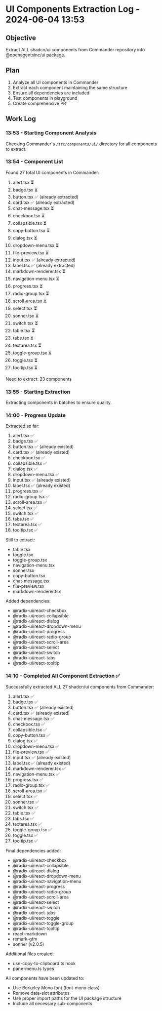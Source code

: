 # UI Components Extraction Log - 2024-06-04 13:53

## Objective
Extract ALL shadcn/ui components from Commander repository into @openagentsinc/ui package.

## Plan
1. Analyze all UI components in Commander
2. Extract each component maintaining the same structure
3. Ensure all dependencies are included
4. Test components in playground
5. Create comprehensive PR

## Work Log

### 13:53 - Starting Component Analysis
Checking Commander's `/src/components/ui/` directory for all components to extract.

### 13:54 - Component List
Found 27 total UI components in Commander:
1. alert.tsx ⏳
2. badge.tsx ⏳
3. button.tsx ✅ (already extracted)
4. card.tsx ✅ (already extracted)
5. chat-message.tsx ⏳
6. checkbox.tsx ⏳
7. collapsible.tsx ⏳
8. copy-button.tsx ⏳
9. dialog.tsx ⏳
10. dropdown-menu.tsx ⏳
11. file-preview.tsx ⏳
12. input.tsx ✅ (already extracted)
13. label.tsx ✅ (already extracted)
14. markdown-renderer.tsx ⏳
15. navigation-menu.tsx ⏳
16. progress.tsx ⏳
17. radio-group.tsx ⏳
18. scroll-area.tsx ⏳
19. select.tsx ⏳
20. sonner.tsx ⏳
21. switch.tsx ⏳
22. table.tsx ⏳
23. tabs.tsx ⏳
24. textarea.tsx ⏳
25. toggle-group.tsx ⏳
26. toggle.tsx ⏳
27. tooltip.tsx ⏳

Need to extract: 23 components

### 13:55 - Starting Extraction
Extracting components in batches to ensure quality.

### 14:00 - Progress Update
Extracted so far:
1. alert.tsx ✅
2. badge.tsx ✅
3. button.tsx ✅ (already existed)
4. card.tsx ✅ (already existed)
5. checkbox.tsx ✅
6. collapsible.tsx ✅
7. dialog.tsx ✅
8. dropdown-menu.tsx ✅
9. input.tsx ✅ (already existed)
10. label.tsx ✅ (already existed)
11. progress.tsx ✅
12. radio-group.tsx ✅
13. scroll-area.tsx ✅
14. select.tsx ✅
15. switch.tsx ✅
16. tabs.tsx ✅
17. textarea.tsx ✅
18. tooltip.tsx ✅

Still to extract:
- table.tsx
- toggle.tsx
- toggle-group.tsx
- navigation-menu.tsx
- sonner.tsx
- copy-button.tsx
- chat-message.tsx
- file-preview.tsx
- markdown-renderer.tsx

Added dependencies:
- @radix-ui/react-checkbox
- @radix-ui/react-collapsible
- @radix-ui/react-dialog
- @radix-ui/react-dropdown-menu
- @radix-ui/react-progress
- @radix-ui/react-radio-group
- @radix-ui/react-scroll-area
- @radix-ui/react-select
- @radix-ui/react-switch
- @radix-ui/react-tabs
- @radix-ui/react-tooltip

### 14:10 - Completed All Component Extraction ✅

Successfully extracted ALL 27 shadcn/ui components from Commander:

1. alert.tsx ✅
2. badge.tsx ✅
3. button.tsx ✅ (already existed)
4. card.tsx ✅ (already existed)
5. chat-message.tsx ✅
6. checkbox.tsx ✅
7. collapsible.tsx ✅
8. copy-button.tsx ✅
9. dialog.tsx ✅
10. dropdown-menu.tsx ✅
11. file-preview.tsx ✅
12. input.tsx ✅ (already existed)
13. label.tsx ✅ (already existed)
14. markdown-renderer.tsx ✅
15. navigation-menu.tsx ✅
16. progress.tsx ✅
17. radio-group.tsx ✅
18. scroll-area.tsx ✅
19. select.tsx ✅
20. sonner.tsx ✅
21. switch.tsx ✅
22. table.tsx ✅
23. tabs.tsx ✅
24. textarea.tsx ✅
25. toggle-group.tsx ✅
26. toggle.tsx ✅
27. tooltip.tsx ✅

Final dependencies added:
- @radix-ui/react-checkbox
- @radix-ui/react-collapsible
- @radix-ui/react-dialog
- @radix-ui/react-dropdown-menu
- @radix-ui/react-navigation-menu
- @radix-ui/react-progress
- @radix-ui/react-radio-group
- @radix-ui/react-scroll-area
- @radix-ui/react-select
- @radix-ui/react-switch
- @radix-ui/react-tabs
- @radix-ui/react-toggle
- @radix-ui/react-toggle-group
- @radix-ui/react-tooltip
- react-markdown
- remark-gfm
- sonner (v2.0.5)

Additional files created:
- use-copy-to-clipboard.ts hook
- pane-menu.ts types

All components have been updated to:
- Use Berkeley Mono font (font-mono class)
- Remove data-slot attributes
- Use proper import paths for the UI package structure
- Include all necessary sub-components